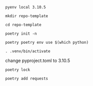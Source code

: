 
```
pyenv local 3.10.5
```

```
mkdir repo-template
```

```
cd repo-template
```

```
poetry init -n
```

```
poetry poetry env use $(which python)
```

```
. .venv/bin/activate
```

change pyproject.toml to 3.10.5

```
poetry lock
```

```
poetry add requests
```
